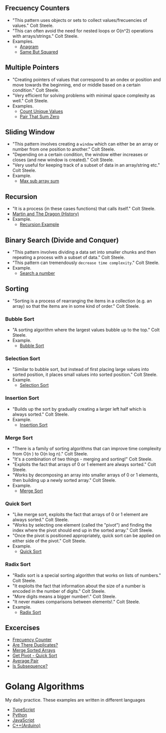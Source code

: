 ## Frecuency Counters

-   "This pattern uses objects or sets to collect values/frecuencies of values." Colt Steele.
-   "This can often avoid the need for nested loops or O(n^2) operations with arrays/strings." Colt Steele.
-   Examples.
    -   [Anagram](https://github.com/cjairm/go/tree/master/Algorithms-Go/001_anagram)
    -   [Same But Squared](https://github.com/cjairm/go/tree/master/Algorithms-Go/003_same_but_squared)

## Multiple Pointers

-   "Creating pointers of values that correspond to an ondex or position and move towards the beginning, end or middle based on a certain condition." Colt Steele.
-   "Very efficient for solving problems with minimal space complexity as well." Colt Steele.
-   Examples.
    -   [Count Unique Values](https://github.com/cjairm/go/tree/master/Algorithms-Go/002_count_unique_values)
    -   [Pair That Sum Zero](https://github.com/cjairm/go/tree/master/Algorithms-Go/004_pair_that_sum_zero)

## Sliding Window

-   "This pattern involves creating a `window` which can either be an array or number from one position to another." Colt Steele.
-   "Depending on a certain condition, the window either increases or closes (and new window is created)." Colt Steele.
-   "Very useful for keeping track of a subset of data in an array/string etc." Colt Steele.
-   Example.
    -   [Max sub array sum](https://github.com/cjairm/go/tree/master/Algorithms-Go/005_max_sub_array_sum)

## Recursion

-   "It is a process (in these cases functions) that calls itself." Colt Steele.
-   [Martin and The Dragon (History)](https://webdocs.cs.ualberta.ca/~ree/c101-b2/dragonstory0.pdf)
-   Example.
    -   [Recursion Example](https://github.com/cjairm/go/tree/master/Algorithms-Go/007_factorial_number)

## Binary Search (Divide and Conquer)

-   "This pattern involves dividing a data set into smaller chunks and then repeating a process with a subset of data." Colt Steele.
-   "This pattern can tremendously `decrease time complexity`." Colt Steele.
-   Example.
    -   [Search a number](https://github.com/cjairm/go/tree/master/Algorithms-Go/006_search_a_number)

## Sorting

-   "Sorting is a process of rearranging the items in a collection (e.g. an array) so that the items are in some kind of order." Colt Steele.

### Bubble Sort

-   "A sorting algorithm where the largest values bubble up to the top." Colt Steele.
-   Example.
    -   [Bubble Sort](https://github.com/cjairm/go/tree/master/Algorithms-Go/009_bubble_sort)

### Selection Sort

-   "Similar to bubble sort, but instead of first placing large values into sorted position, it places small values into sorted position." Colt Steele.
-   Example.
    -   [Selection Sort](https://github.com/cjairm/go/tree/master/Algorithms-Go/011_selection_sort)

### Insertion Sort

-   "Builds up the sort by gradually creating a larger left half which is always sorted." Colt Steele.
-   Example.
    -   [Insertion Sort](https://github.com/cjairm/go/tree/master/Algorithms-Go/012_insertion_sort)

### Merge Sort

-   "There is a family of sorting algorithms that can improve time complexity from O(n ) to O(n log n)." Colt Steele.
-   "It's a combination of two things - merging and sorting!" Colt Steele.
-   "Exploits the fact that arrays of 0 or 1 element are always sorted." Colt Steele.
-   "Works by decomposing an array into smaller arrays of 0 or 1 elements, then building up a newly sorted array." Colt Steele.
-   Example.
    -   [Merge Sort](https://github.com/cjairm/go/tree/master/Algorithms-Go/014_merge_sort)

### Quick Sort

-   "Like merge sort, exploits the fact that arrays of 0 or 1 element are always sorted." Colt Steele.
-   "Works by selecting one element (called the "pivot") and finding the index where the pivot should end up in the sorted array." Colt Steele.
-   "Once the pivot is positioned appropriately, quick sort can be applied on either side of the pivot." Colt Steele.
-   Example.
    -   [Quick Sort](https://github.com/cjairm/go/tree/master/Algorithms-Go/017_quick_sort)

### Radix Sort

-   "Radix sort is a special sorting algorithm that works on lists of numbers." Colt Steele.
-   "It exploits the fact that information about the size of a number is encoded in the number of digits." Colt Steele.
-   "More digits means a bigger number!." Colt Steele.
-   "It never makes comparisons between elements!." Colt Steele.
-   Example.
    -   [Radix Sort](https://github.com/cjairm/go/tree/master/Algorithms-Go/019_radix_sort)

## Excercises

-   [Frecuency Counter](https://github.com/cjairm/go/tree/master/Algorithms-Go/008_frecuency_counter)
-   [Are There Duplicates?](https://github.com/cjairm/go/tree/master/Algorithms-Go/010_are_there_duplicates)
-   [Merge Sorted Arrays](https://github.com/cjairm/go/tree/master/Algorithms-Go/013_merge_sorted_arrays)
-   [Get Pivot - Quick Sort](https://github.com/cjairm/go/tree/master/Algorithms-Go/015_get_pivot_quick_sort)
-   [Average Pair](https://github.com/cjairm/go/tree/master/Algorithms-Go/016_average_pair)
-   [Is Subsequence?](https://github.com/cjairm/go/tree/master/Algorithms-Go/018_is_subsequence)

# Golang Algorithms

My daily practice. These examples are written in different languages

-   [TypeScript](https://github.com/cjairm/typescript/tree/master/Algorithms-TS)
-   [Python](https://github.com/cjairm/python/tree/master/Algoritms-Py)
-   [JavaScript](https://github.com/cjairm/javascript/tree/master/Algorithms-JS)
-   [C++(Arduino)](https://github.com/cjairm/arduino/tree/master/Algorithms-Cpp)
